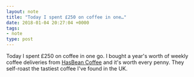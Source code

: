 ```yaml
---
layout: note
title: "Today I spent £250 on coffee in one…"
date: 2018-01-04 20:27:04 +0000 
tags:
- note
type: post
---
```

 Today I spent £250 on coffee in one go. I bought a year's worth of weekly coffee deliveries from [HasBean Coffee](https://www.hasbean.co.uk) and it's worth every penny. They self-roast the tastiest coffee I've found in the UK.
